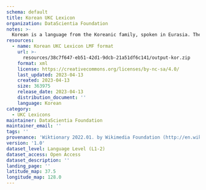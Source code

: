 ```yaml
---
schema: default
title: Korean UKC Lexicon
organization: DataScientia Foundation
notes: >-
  Korean is a language from the Koreanic family, spoken in Eurasia. The UKC Lexicon of Korean is represented as a lexico-semantic network. It consists of words, word senses, synsets, as well as sense-level and synset-level relationships.
resources:
  - name: Korean UKC Lexicon LMF format
    url: >-
      resources/38c7f647-eb51-42d1-9dcb-21a51df6c141/output-kor.zip
    format: xml
    license: https://creativecommons.org/licenses/by-nc-sa/4.0/
    last_updated: 2023-04-13
    created: 2023-04-13
    size: 363975
    release_date: 2023-04-13
    distribution_document: ''
    language: Korean
category:
  - UKC Lexicons
maintainer: DataScientia Foundation
maintainer_email: ''
tags: ''
provenance: 'Wiktionary 2022.01. by Wikimedia Foundation (http://en.wiktionary.org); CogNet 2.1 by Khuyagbaatar Batsuren, National University of Mongolia (http://cognet.ukc.disi.unitn.it); KinDiv: Kinship Diversity 1.0 by Temuulen Khishigsuren (http://ukc.disi.unitn.it/index.php/kinship/); UniMet: Universal Metonymy 1.0 by Temuulen Khishigsuren and Gábor Bella (http://ukc.disi.unitn.it/index.php/metonymy/); MorphyNet 2.0 by Gábor Bella and Khuyagbaatar Batsuren (http://ukc.disi.unitn.it/index.php/morphynet/); NorthEuraLex 0.9 by Johannes Dellert and Gerhard Jäger, Eberhard Karls Universität Tübingen (http://northeuralex.org/); Princeton WordNet 2.1 by Princeton University (https://wordnet.princeton.edu)'
version: '1.0'
dataset_level: Language Level (L1-2)
dataset_access: Open Access
dataset_description: ''
landing_page: ''
latitude_map: 37.5
longitude_map: 128.0
---
```

